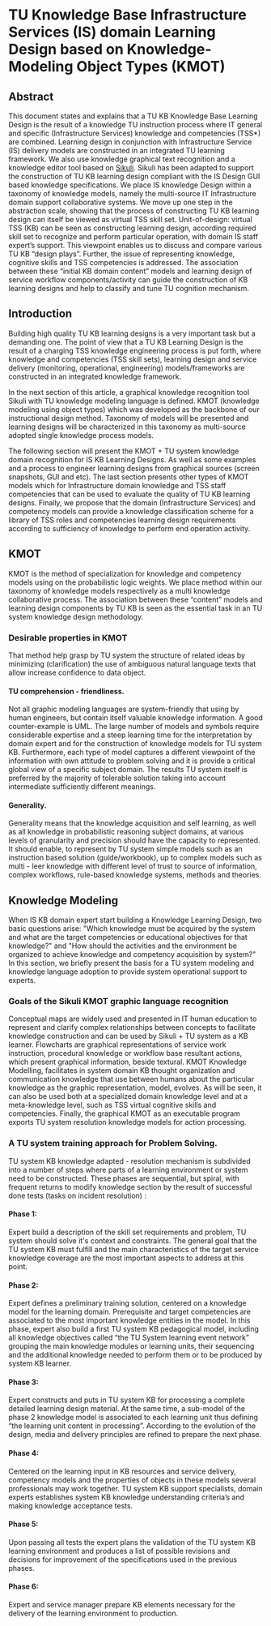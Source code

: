# TU Knowledge Base Infrastructure Services (IS) domain Learning Design based on Knowledge-Modeling Object Types (KMOT)

## Abstract
This document states and explains that a TU KB Knowledge Base Learning Design is the result of a knowledge TU instruction process where IT general and specific (Infrastructure Services) knowledge and competencies (TSS*) are combined.
Learning design in conjunction with Infrastructure Service (IS) delivery models are constructed in an integrated TU learning framework.
We also use knowledge graphical text recognition and a knowledge editor tool based on [Sikuli](http://www.sikuli.org/). Sikuli has been adapted to support the construction of TU KB learning design compliant with the IS Design GUI based knowledge specifications.
We place IS knowledge Design within a taxonomy of knowledge models, namely the multi-source IT Infrastructure domain support collaborative systems. We move up one step in the abstraction scale, showing that the process of constructing TU KB learning design can itself be viewed as virtual TSS skill set.
Unit-of-design: virtual TSS (KB) can be seen as constructing learning design, according  required skill set to recognize and perform particular operation, with domain IS staff expert’s support.
This viewpoint enables us to discuss and compare various TU KB “design plays”.
Further, the issue of representing knowledge, cognitive skills and TSS competencies is addressed.
The association between these “initial KB domain content” models and learning design of service workflow components/activity can guide the construction of KB learning designs and help to classify and tune TU cognition mechanism.

## Introduction
Building high quality TU KB learning designs is a very important task but a demanding one. The point of view that a TU KB Learning Design is the result of a charging TSS knowledge engineering process is put forth, where knowledge and competencies (TSS skill sets), learning design and service delivery (monitoring, operational, engineering) models/frameworks are constructed in an integrated knowledge framework.

In the next section of this article, a graphical knowledge recognition tool Sikuli with TU knowledge modeling language is defined. KMOT (knowledge modeling using object types) which was developed as the backbone of our instructional design method. Taxonomy of models will be presented and learning designs will be characterized in this taxonomy as multi-source adopted single knowledge process models.

The following section will present the KMOT + TU system knowledge domain recognition for IS KB Learning Designs. As well as some examples and a process to engineer learning designs from graphical sources (screen snapshots, GUI and etc). The last section presents other types of KMOT models which for Infrastructure domain knowledge and TSS staff competencies that can be used to evaluate the quality of TU KB learning designs. Finally, we propose that the domain (Infrastructure Services) and competency models can provide a knowledge classification scheme for a library of TSS roles and competencies learning design requirements according to sufficiency of knowledge to perform end operation activity.

## KMOT
KMOT is the method of specialization for knowledge and competency models using on the probabilistic logic weights. We place method within our taxonomy of knowledge models respectively as a multi knowledge collaborative process. The association between these “content” models and learning design components by TU KB is seen as the essential task in an TU system knowledge design methodology.

### Desirable properties in KMOT
That method help grasp by TU system the structure of related ideas by minimizing (clarification) the use of ambiguous natural language texts that allow increase confidence to  data object.

#### TU comprehension - friendliness. 
Not all graphic modeling languages are  system-friendly that using by human engineers, but contain itself valuable knowledge information. A good counter-example is UML. The large number of models and symbols require considerable expertise and a steep learning time for the interpretation by domain expert and for the construction of knowledge models for TU system KB. Furthermore, each type of model captures a different viewpoint of the information with own attitude to problem solving and it is provide a critical global view of a specific subject domain. The results TU system itself is preferred by the majority of tolerable solution taking into account intermediate sufficiently different meanings.

#### Generality. 
Generality means that the knowledge acquisition and self learning, as well as all knowledge in probabilistic reasoning subject domains, at various levels of granularity and precision should have the capacity to represented. It should enable, to represent by TU system simple models such as an instruction based solution (guide/workbook), up to complex models such as multi - leer knowledge with different level of trust to source of information, complex workflows, rule-based knowledge systems, methods and theories. 

## Knowledge Modeling
When IS KB domain expert start building a Knowledge Learning Design, two basic questions arise: "Which knowledge must be acquired by the system and what are the target competencies or educational objectives for that knowledge?" and "How should the activities and the environment be organized to achieve knowledge and competency acquisition by system?" In this section, we briefly present the basis for a TU system modeling and knowledge language adoption to provide system operational support to experts.

### Goals of the Sikuli KMOT graphic language recognition

Conceptual maps are widely used and presented in IT human education to represent and clarify complex relationships between concepts to facilitate knowledge construction and can be used by Sikuli + TU system as a KB learner. Flowcharts are graphical representations of service work instruction, procedural knowledge or workflow base resultant actions, which present graphical information, beside textural.
KMOT Knowledge Modelling, facilitates in system domain KB thought organization and communication knowledge that use between humans about the particular knowledge as the graphic representation, model, evolves. As will be seen, it can also be used both at a specialized domain knowledge level and at a meta-knowledge level, such as TSS virtual cognitive skills and competencies. Finally, the graphical KMOT as an executable program exports TU system resolution knowledge models for action processing.

### A TU system training approach for Problem Solving.
TU system KB knowledge adapted - resolution mechanism is subdivided into a number of steps where parts of a learning environment or system need to be constructed. These phases are sequential, but spiral, with frequent returns to modify knowledge section by the result of successful done tests (tasks on incident resolution) :

#### Phase 1: 
Expert build a description of the skill set requirements and problem, TU system should solve it's context and constraints. The general goal that the TU system KB must fulfill and the main characteristics of the target service knowledge coverage are the most important aspects to address at this point. 

#### Phase 2: 
Expert defines a preliminary training solution, centered on a knowledge model for the learning domain. Prerequisite and target competencies are associated to the most important knowledge entities in the model. In this phase, expert also build a first TU system  KB pedagogical model, including all knowledge  objectives called “the TU System learning event network” grouping the main knowledge modules or learning units, their sequencing and the additional knowledge needed to perform them or to be produced by system KB  learner.

#### Phase 3: 
Expert constructs and puts in TU system KB for processing a complete detailed learning design material. At the same time, a sub-model of the phase 2 knowledge model is associated to each learning unit thus defining “the learning unit content in processing”. According to the evolution of the design, media and delivery principles are refined to prepare the next phase.

#### Phase 4: 
Centered on the learning input in KB resources and service delivery, competency models and the properties of objects in these models several professionals may work together. TU system KB support specialists, domain experts establishes system KB knowledge understanding criteria’s and making knowledge acceptance tests. 

#### Phase 5: 
Upon passing all tests the expert plans the validation of the TU system KB learning environment and produces a list of possible revisions and decisions for improvement of the specifications used in the previous phases.

#### Phase 6: 
Expert and service manager prepare KB elements necessary for the delivery of the learning environment to production. 
